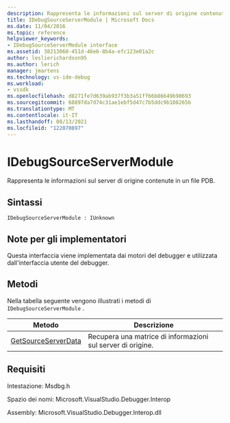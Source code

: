 ```yaml
---
description: Rappresenta le informazioni sul server di origine contenute in un file PDB.
title: IDebugSourceServerModule | Microsoft Docs
ms.date: 11/04/2016
ms.topic: reference
helpviewer_keywords:
- IDebugSourceServerModule interface
ms.assetid: 38213060-451d-46e6-8b4a-efc123e01a2c
author: leslierichardson95
ms.author: lerich
manager: jmartens
ms.technology: vs-ide-debug
ms.workload:
- vssdk
ms.openlocfilehash: d8271fe7d639ab937f3b3a51ff66b86649b90693
ms.sourcegitcommit: 68897da7d74c31ae1ebf5d47c7b5ddc9b108265b
ms.translationtype: MT
ms.contentlocale: it-IT
ms.lasthandoff: 08/13/2021
ms.locfileid: "122070897"
---
```

# <a name="idebugsourceservermodule"></a>IDebugSourceServerModule
Rappresenta le informazioni sul server di origine contenute in un file PDB.

## <a name="syntax"></a>Sintassi

```
IDebugSourceServerModule : IUnknown
```

## <a name="notes-for-implementers"></a>Note per gli implementatori
 Questa interfaccia viene implementata dai motori del debugger e utilizzata dall'interfaccia utente del debugger.

## <a name="methods"></a>Metodi
 Nella tabella seguente vengono illustrati i metodi di `IDebugSourceServerModule` .

|Metodo|Descrizione|
|------------|-----------------|
|[GetSourceServerData](../../../extensibility/debugger/reference/idebugsourceservermodule-getsourceserverdata.md)|Recupera una matrice di informazioni sul server di origine.|

## <a name="requirements"></a>Requisiti
 Intestazione: Msdbg.h

 Spazio dei nomi: Microsoft.VisualStudio.Debugger.Interop

 Assembly: Microsoft.VisualStudio.Debugger.Interop.dll

